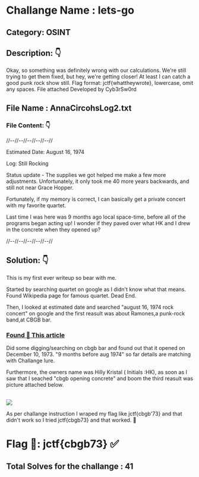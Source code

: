 # Challange Name :  lets-go

## Category: OSINT 

## Description: 👇

Okay, so something was definitely wrong with our calculations.
We're still trying to get them fixed, but hey, we're getting closer!
At least I can catch a good punk rock show still.
Flag format: jctf{whattheywrote}, lowercase, omit any spaces.
File attached
Developed by Cyb3rSw0rd

## File Name : AnnaCircohsLog2.txt

### File Content: 👇

//--//--//--//--//--//

Estimated Date: August 16, 1974

Log: Still Rocking

Status update - The supplies we got helped me make a few more adjustments.
Unfortunately, it only took me 40 more years backwards, and still not near Grace Hopper.

Fortunately, if my memory is correct, I can basically get a private concert with my favorite quartet.

Last time I was here was 9 months ago local space-time, before all of the programs began acting up! I wonder if they paved over what HK and I drew in the concrete when they opened up?

//--//--//--//--//--//


## Solution: 👇

This is my first ever writeup so bear with me. 

Started by searching quartet on google as I didn't know what that means. Found Wikipedia page for famous quartet. Dead End. 

Then, I looked at estimated date and searched "august 16, 1974 rock concert" on google and the first reasult was about Ramones,a punk-rock band,at CBGB bar.

### [Found 🔗 This article](https://www.history.com/this-day-in-history/the-ramones-play-their-first-public-gig-at-cbgbs-in-downtown-manhattan)

Did some digging/searching on cbgb bar and found out that it opened on December 10, 1973. "9 months before aug 1974" so far details are matching with Challange lure.

Furthermore, the owners name was Hilly Kristal ( Initials :HK), as soon as I saw that I seached "cbgb opening concrete" and boom the third reasult was picture attached below. 

<br>

<img src="https://upload.wikimedia.org/wikipedia/commons/thumb/8/8e/CBGB_%2773_%28Manhattan%2C_New_York%29_P001.jpg/1200px-CBGB_%2773_%28Manhattan%2C_New_York%29_P001.jpg?20171030002227">

<br>

As per challange instruction I wraped my flag like jctf{cbgb'73} and that didn't work so I tried jctf{cbgb73} and that worked. 🎉 


# Flag 🚩: jctf{cbgb73} ✅

## Total Solves for the challange  : 41

